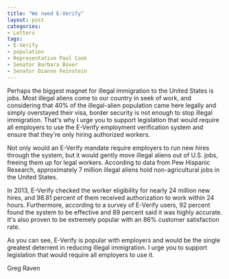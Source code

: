 ```yaml
---
title: "We need E-Verify"
layout: post
categories:
- Letters
tags:
- E-Verify
- population
- Representative Paul Cook
- Senator Barbara Boxer
- Senator Dianne Feinstein
---
```


Perhaps the biggest magnet for illegal immigration to the United States is jobs. Most illegal aliens come to our country in seek of work, and considering that 40% of the illegal-alien population came here legally and simply overstayed their visa, border security is not enough to stop illegal immigration. That's why I urge you to support legislation that would require all employers to use the E-Verify employment verification system and ensure that they're only hiring authorized workers.

Not only would an E-Verify mandate require employers to run new hires through the system, but it would gently move illegal aliens out of U.S. jobs, freeing them up for legal workers. According to data from Pew Hispanic Research, approximately 7 million illegal aliens hold non-agricultural jobs in the United States.

In 2013, E-Verify checked the worker eligibility for nearly 24 million new hires, and 98.81 percent of them received authorization to work within 24 hours. Furthermore, according to a survey of E-Verify users, 92 percent found the system to be effective and 89 percent said it was highly accurate. It's also proven to be extremely popular with an 86% customer satisfaction rate.

As you can see, E-Verify is popular with employers and would be the single greatest deterrent in reducing illegal immigration. I urge you to support legislation that would require all employers to use it.

Greg Raven